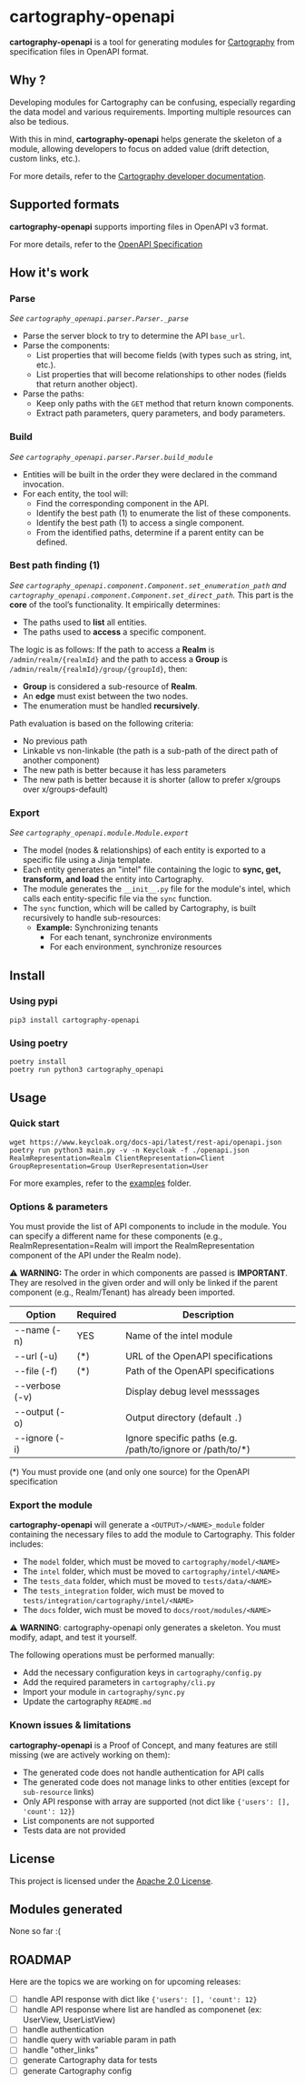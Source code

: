 # cartography-openapi

**cartography-openapi** is a tool for generating modules for [Cartography](https://github.com/cartography-cncf/cartography) from specification files in OpenAPI format.

## Why ?

Developing modules for Cartography can be confusing, especially regarding the data model and various requirements. Importing multiple resources can also be tedious.

With this in mind, **cartography-openapi** helps generate the skeleton of a module, allowing developers to focus on added value (drift detection, custom links, etc.).

For more details, refer to the [Cartography developer documentation](https://cartography-cncf.github.io/cartography/dev/index.html).

## Supported formats

**cartography-openapi** supports importing files in OpenAPI v3 format.

For more details, refer to the [OpenAPI Specification](https://swagger.io/specification/)

## How it's work

### Parse
_See `cartography_openapi.parser.Parser._parse`_

- Parse the server block to try to determine the API `base_url`.
- Parse the components:
  - List properties that will become fields (with types such as string, int, etc.).
  - List properties that will become relationships to other nodes (fields that return another object).
- Parse the paths:
  - Keep only paths with the `GET` method that return known components.
  - Extract path parameters, query parameters, and body parameters.

### Build
_See `cartography_openapi.parser.Parser.build_module`_

- Entities will be built in the order they were declared in the command invocation.
- For each entity, the tool will:
  - Find the corresponding component in the API.
  - Identify the best path (1) to enumerate the list of these components.
  - Identify the best path (1) to access a single component.
  - From the identified paths, determine if a parent entity can be defined.

### Best path finding (1)
_See `cartography_openapi.component.Component.set_enumeration_path` and `cartography_openapi.component.Component.set_direct_path`._
This part is the **core** of the tool’s functionality. It empirically determines:
- The paths used to **list** all entities.
- The paths used to **access** a specific component.

The logic is as follows:
If the path to access a **Realm** is `/admin/realm/{realmId}` and the path to access a **Group** is `/admin/realm/{realmId}/group/{groupId}`, then:
- **Group** is considered a sub-resource of **Realm**.
- An **edge** must exist between the two nodes.
- The enumeration must be handled **recursively**.

Path evaluation is based on the following criteria:
- No previous path
- Linkable vs non-linkable (the path is a sub-path of the direct path of another component)
- The new path is better because it has less parameters
- The new path is better because it is shorter (allow to prefer x/groups over x/groups-default)

### Export
_See `cartography_openapi.module.Module.export`_

- The model (nodes & relationships) of each entity is exported to a specific file using a Jinja template.
- Each entity generates an "intel" file containing the logic to **sync, get, transform, and load** the entity into Cartography.
- The module generates the `__init__.py` file for the module's intel, which calls each entity-specific file via the `sync` function.
- The `sync` function, which will be called by Cartography, is built recursively to handle sub-resources:
  - **Example:** Synchronizing tenants
    - For each tenant, synchronize environments
    - For each environment, synchronize resources

## Install

### Using pypi

```pip3 install cartography-openapi```

### Using poetry

```
poetry install
poetry run python3 cartography_openapi
```

## Usage

### Quick start

```
wget https://www.keycloak.org/docs-api/latest/rest-api/openapi.json
poetry run python3 main.py -v -n Keycloak -f ./openapi.json RealmRepresentation=Realm ClientRepresentation=Client GroupRepresentation=Group UserRepresentation=User
```

For more examples, refer to the [examples](./examples/) folder.

### Options & parameters

You must provide the list of API components to include in the module.
You can specify a different name for these components (e.g., RealmRepresentation=Realm will import the RealmRepresentation component of the API under the Realm node).

⚠️ **WARNING:** The order in which components are passed is **IMPORTANT**. They are resolved in the given order and will only be linked if the parent component (e.g., Realm/Tenant) has already been imported.


| Option               | Required | Description             |
| -------------------- | -------- | ----------------------- |
| --name (-n)          | YES      | Name of the intel module
| --url (-u) <URL>     | (*)      | URL of the OpenAPI specifications
| --file (-f) <PATH>   | (*)      | Path of the OpenAPI specifications
| --verbose (-v)       |          | Display debug level messsages
| --output (-o) <PATH> |          | Output directory (default `.`)
| --ignore (-i) <URI>  |          | Ignore specific paths (e.g. /path/to/ignore or /path/to/*)


(*) You must provide one (and only one source) for the OpenAPI specification

### Export the module

**cartography-openapi** will generate a `<OUTPUT>/<NAME>_module` folder containing the necessary files to add the module to Cartography. This folder includes:
- The `model` folder, which must be moved to `cartography/model/<NAME>`
- The `intel` folder, which must be moved to `cartography/intel/<NAME>`
- The `tests_data` folder, which must be moved to `tests/data/<NAME>`
- The `tests_integration` folder, wich must be moved to `tests/integration/cartography/intel/<NAME>`
- The `docs` folder, wich must be moved to `docs/root/modules/<NAME>`

⚠️ **WARNING**: cartography-openapi only generates a skeleton. You must modify, adapt, and test it yourself.

The following operations must be performed manually:
- Add the necessary configuration keys in `cartography/config.py`
- Add the required parameters in `cartography/cli.py`
- Import your module in `cartography/sync.py`
- Update the cartography `README.md`

### Known issues & limitations

**cartography-openapi** is a Proof of Concept, and many features are still missing (we are actively working on them):
- The generated code does not handle authentication for API calls
- The generated code does not manage links to other entities (except for `sub-resource` links)
- Only API response with array are supported (not dict like `{'users': [], 'count': 12}`)
- List components are not supported
- Tests data are not provided

## License

This project is licensed under the [Apache 2.0 License](./LICENSE).

## Modules generated

None so far :(

## ROADMAP

Here are the topics we are working on for upcoming releases:

- [ ] handle API response with dict like `{'users': [], 'count': 12}`
- [ ] handle API response where list are handled as componenet (ex: UserView, UserListView)
- [ ] handle authentication
- [ ] handle query with variable param in path
- [ ] handle "other_links"
- [ ] generate Cartography data for tests
- [ ] generate Cartography config
